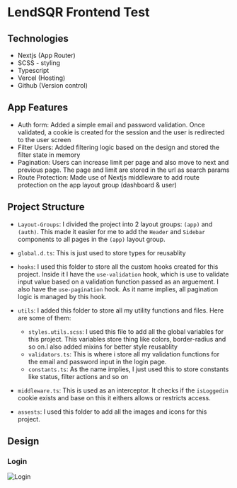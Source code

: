 # LendSQR Frontend Test

## Technologies

- Nextjs (App Router)
- SCSS - styling
- Typescript
- Vercel (Hosting)
- Github (Version control)

## App Features

- Auth form: Added a simple email and password validation. Once validated, a cookie is created for the session and the user is redirected to the user screen
- Filter Users: Added filtering logic based on the design and stored the filter state in memory
- Pagination: Users can increase limit per page and also move to next and previous page. The page and limit are stored in the url as search params
- Route Protection: Made use of Nextjs middleware to add route protection on the app layout group (dashboard & user)

## Project Structure

- `Layout-Groups`: I divided the project into 2 layout groups: `(app)` and `(auth)`. This made it easier for me to add the `Header` and `Sidebar` components to all pages in the `(app)` layout group.
- `global.d.ts`: This is just used to store types for reusablity
- `hooks`: I used this folder to store all the custom hooks created for this project. Inside it I have the `use-validation` hook, which is use to validate input value based on a validation function passed as an arguement. I also have the `use-pagination` hook. As it name implies, all pagination logic is managed by this hook.
- `utils`: I added this folder to store all my utility functions and files. Here are some of them:

  - `styles.utils.scss`: I used this file to add all the global variables for this project. This variables store thing like colors, border-radius and so on.I also added mixins for better style reusablity
  - `validators.ts`: This is where i store all my validation functions for the email and password input in the login page.
  - `constants.ts`: As the name implies, I just used this to store constants like status, filter actions and so on

- `middleware.ts`: This is used as an interceptor. It checks if the `isLoggedin` cookie exists and base on this it eithers allows or restricts access.
- `assests`: I used this folder to add all the images and icons for this project.

## Design

### Login

![Login]('designs/login.jpg')
